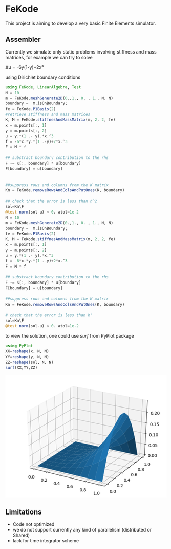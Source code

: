 # FeKode
 This project is aiming to develop a very basic Finite Elements simulator.
## Assembler
 Currently we simulate only static problems involving stiffness and mass matrices, for example
 we can try to solve

 Δu =  -6y(1-y)+2x³

using Dirichlet boundary conditions

```julia
using FeKode, LinearAlgebra, Test
N = 10
m = FeKode.meshGenerate2D(0.,1., 0. , 1., N, N)
boundary =  m.isOnBoundary;
fe = FeKode.P1Basis(2)
#retrieve stiffness and mass matrices
K, M = FeKode.stiffnesAndMassMatrix(m, 2, 2, fe)
x = m.points[:, 1]
y = m.points[:, 2]
u = y.*(1 .- y).*x.^3
f = -6*x.*y.*(1 .-y)+2*x.^3
F = M * f

## substract boundary contribution to the rhs
F -= K[:, boundary] * u[boundary]
F[boundary] = u[boundary]


##suppress rows and columns from the K matrix
Kn = FeKode.removeRowsAndColsAndPutOnes(K, boundary)

## check that the error is less than h^2
sol=Kn\F
@test norm(sol-u) ≈ 0. atol=1e-2
N = 10
m = FeKode.meshGenerate2D(0.,1., 0. , 1., N, N)
boundary =  m.isOnBoundary;
fe = FeKode.P1Basis(2)
K, M = FeKode.stiffnesAndMassMatrix(m, 2, 2, fe)
x = m.points[:, 1]
y = m.points[:, 2]
u = y.*(1 .- y).*x.^3
f = -6*x.*y.*(1 .-y)+2*x.^3
F = M * f

## substract boundary contribution to the rhs
F -= K[:, boundary] * u[boundary]
F[boundary] = u[boundary]

##suppress rows and columns from the K matrix
Kn = FeKode.removeRowsAndColsAndPutOnes(K, boundary)

# check that the error is less than h²
sol=Kn\F
@test norm(sol-u) ≈ 0. atol=1e-2
```
to view the solution, one could use *surf* from PyPlot package
``` julia
using PyPlot
XX=reshape(x, N, N)
YY=reshape(y, N, N)
ZZ=reshape(sol, N, N)
surf(XX,YY,ZZ)
```
![solution of Δu = -6y(1-y)+2x³ ](https://github.com/aitzkora/FeKode.jl/raw/master/data/sol10.png)

## Limitations
 - Code not optimized
 - we do not support currently any kind of parallelism (distributed or Shared)
 - lack for time integrator scheme
